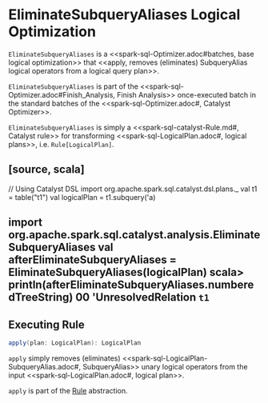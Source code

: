 # EliminateSubqueryAliases Logical Optimization

`EliminateSubqueryAliases` is a <<spark-sql-Optimizer.adoc#batches, base logical optimization>> that <<apply, removes (eliminates) SubqueryAlias logical operators from a logical query plan>>.

`EliminateSubqueryAliases` is part of the <<spark-sql-Optimizer.adoc#Finish_Analysis, Finish Analysis>> once-executed batch in the standard batches of the <<spark-sql-Optimizer.adoc#, Catalyst Optimizer>>.

`EliminateSubqueryAliases` is simply a <<spark-sql-catalyst-Rule.md#, Catalyst rule>> for transforming <<spark-sql-LogicalPlan.adoc#, logical plans>>, i.e. `Rule[LogicalPlan]`.

[source, scala]
----
// Using Catalyst DSL
import org.apache.spark.sql.catalyst.dsl.plans._
val t1 = table("t1")
val logicalPlan = t1.subquery('a)

import org.apache.spark.sql.catalyst.analysis.EliminateSubqueryAliases
val afterEliminateSubqueryAliases = EliminateSubqueryAliases(logicalPlan)
scala> println(afterEliminateSubqueryAliases.numberedTreeString)
00 'UnresolvedRelation `t1`
----

## <span id="apply"> Executing Rule

```scala
apply(plan: LogicalPlan): LogicalPlan
```

`apply` simply removes (eliminates) <<spark-sql-LogicalPlan-SubqueryAlias.adoc#, SubqueryAlias>> unary logical operators from the input <<spark-sql-LogicalPlan.adoc#, logical plan>>.

`apply` is part of the [Rule](../spark-sql-catalyst-Rule.md#apply) abstraction.
